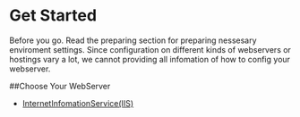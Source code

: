 ﻿Get Started  
============  

Before you go. Read the preparing section for preparing nessesary enviroment settings. Since configuration on different kinds of webservers or hostings vary a lot, we cannot providing all infomation of how to config your webserver.  

##Choose Your WebServer

* [InternetInfomationService(IIS)](GetStarted-IIS.en)